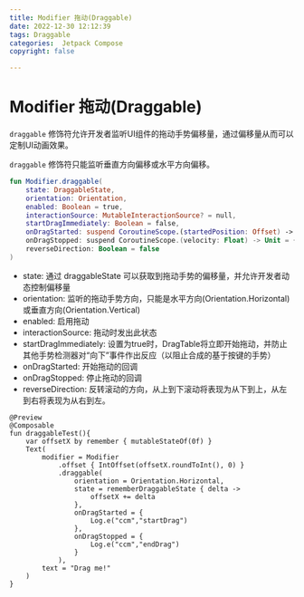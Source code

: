 ```yaml
---
title: Modifier 拖动(Draggable)
date: 2022-12-30 12:12:39
tags: Draggable
categories:  Jetpack Compose
copyright: false

---
```


# Modifier 拖动(Draggable)

`draggable` 修饰符允许开发者监听UI组件的拖动手势偏移量，通过偏移量从而可以定制UI动画效果。

`draggable` 修饰符只能监听垂直方向偏移或水平方向偏移。

```kotlin
fun Modifier.draggable(
    state: DraggableState,
    orientation: Orientation,
    enabled: Boolean = true,
    interactionSource: MutableInteractionSource? = null,
    startDragImmediately: Boolean = false,
    onDragStarted: suspend CoroutineScope.(startedPosition: Offset) -> Unit = {},
    onDragStopped: suspend CoroutineScope.(velocity: Float) -> Unit = {},
    reverseDirection: Boolean = false
)
```

- state: 通过 draggableState 可以获取到拖动手势的偏移量，并允许开发者动态控制偏移量
- orientation: 监听的拖动手势方向，只能是水平方向(Orientation.Horizontal)或垂直方向(Orientation.Vertical)
- enabled: 启用拖动
- interactionSource: 拖动时发出此状态
- startDragImmediately: 设置为true时，DragTable将立即开始拖动，并防止其他手势检测器对“向下”事件作出反应（以阻止合成的基于按键的手势）
- onDragStarted: 开始拖动的回调
- onDragStopped: 停止拖动的回调
- reverseDirection: 反转滚动的方向，从上到下滚动将表现为从下到上，从左到右将表现为从右到左。

```
@Preview
@Composable
fun draggableTest(){
    var offsetX by remember { mutableStateOf(0f) }
    Text(
        modifier = Modifier
            .offset { IntOffset(offsetX.roundToInt(), 0) }
            .draggable(
                orientation = Orientation.Horizontal,
                state = rememberDraggableState { delta ->
                    offsetX += delta
                },
                onDragStarted = {
                    Log.e("ccm","startDrag")
                },
                onDragStopped = {
                    Log.e("ccm","endDrag")
                }
            ),
        text = "Drag me!"
    )
}
```

